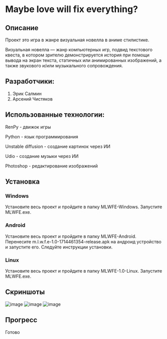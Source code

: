 # Maybe love will fix everything?
## Описание
Проект это игра в жанре визуальная новелла в аниме стилистике.

Визуальная новелла — жанр компьютерных игр, подвид текстового квеста, в котором зрителю демонстрируется история при помощи вывода на экран текста, статичных или анимированных изображений, а также звукового и/или музыкального сопровождения.

## Разработчики:
1. Эрик Салмин
2. Арсений Чистяков
## Использованные технологии:
RenPy - движок игры

Python - язык программирования

Unstable diffusion - создание картинок через ИИ

Udio - создание музыки через ИИ

Photoshop - редактирование изображений

## Установка
### Windows
Установите весь проект и пройдите в папку MLWFE-Windows. 
Запустите MLWFE.exe.
### Android
Установите весь проект и пройдите в папку MLWFE-Android. 
Перенесите m.l.w.f.e-1.0-1714461354-release.apk на андроид устройство и запустите его.
Следуйте инструкции установки.
### Linux
Установите весь проект и пройдите в папку MLWFE-1.0-Linux. 
Запустите MLWFE.exe.

## Скриншоты 
![image](https://github.com/CrystalLakee/MLWFE/assets/91591838/d3c1eefc-7582-4765-8217-17218b9ffd66)
![image](https://github.com/CrystalLakee/MLWFE/assets/91591838/40c68ee8-ee32-4758-94e3-97e064dfed3a)
![image](https://github.com/CrystalLakee/MLWFE/assets/91591838/ab1d3350-0acf-4740-9674-ea27c515c945)

## Прогресс
Готово
